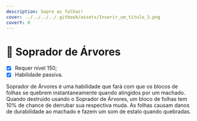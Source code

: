```yaml
---
description: Sopre as folhas!
cover: ../../../../.gitbook/assets/Inserir_um_titulo_3.png
coverY: 0
---
```


# 🍃 Soprador de Árvores

* [x] Requer nível 150;
* [x] Habilidade passiva.

Soprador de Árvores é uma habilidade que fará com que os blocos de folhas se quebrem instantaneamente quando atingidos por um machado. Quando destruído usando o Soprador de Árvores, um bloco de folhas tem 10% de chance de derrubar sua respectiva muda. As folhas causam danos de durabilidade ao machado e fazem um som de estalo quando quebradas.
